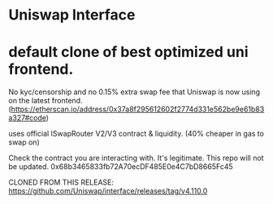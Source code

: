 # Uniswap Interface

# default clone of best optimized uni frontend.

No kyc/censorship and no 0.15% extra swap fee that Uniswap is now using on the latest frontend.
(https://etherscan.io/address/0x37a8f295612602f2774d331e562be9e61b83a327#code)

uses official ISwapRouter V2/V3 contract & liquidity. (40% cheaper in gas to swap on)

Check the contract you are interacting with. It's legitimate. This repo will not be updated.  0x68b3465833fb72A70ecDF485E0e4C7bD8665Fc45


CLONED FROM THIS RELEASE: https://github.com/Uniswap/interface/releases/tag/v4.110.0

